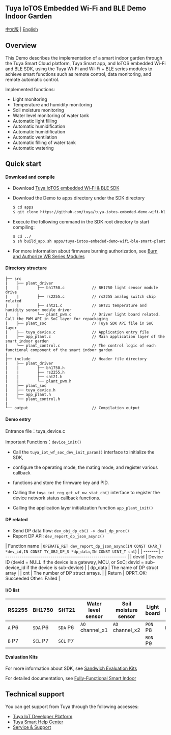 ## Tuya IoTOS Embedded Wi-Fi and BLE Demo Indoor Garden

[中文版](README_zh.md) | [English](README.md)

## Overview

This Demo describes the implementation of a smart indoor garden through the Tuya Smart Cloud platform, Tuya Smart app, and IoTOS embedded Wi-Fi and BLE SDK, using the Tuya Wi-Fi and Wi-Fi + BLE series modules to achieve smart functions such as remote control, data monitoring, and remote automatic control.

Implemented functions:

* Light monitoring
* Temperature and humidity monitoring
* Soil moisture monitoring
* Water level monitoring of water tank
* Automatic light filling
* Automatic humidification
* Automatic humidification
* Automatic ventilation
* Automatic filling of water tank
* Automatic watering



## Quick start

#### Download and compile

- Download [Tuya IoTOS embedded Wi-Fi & BLE SDK](https://github.com/tuya/tuya-iotos-embeded-sdk-wifi-ble-bk7231t)

- Download the Demo to apps directory under the SDK directory

  ``` bash
  $ cd apps
  $ git clone https://github.com/tuya/tuya-iotos-embeded-demo-wifi-ble-smart-planter
  ```

- Execute the following command in the SDK root directory to start compiling:

  ``` bash
  $ cd ../
  $ sh build_app.sh apps/tuya-iotos-embeded-demo-wifi-ble-smart-planter tuya-iotos-embeded-demo-wifi-ble-smart-planter 1.0.0
  ```

- For more information about firmware burning authorization, see [Burn and Authorize WB Series Modules](https://developer.tuya.com/en/docs/iot/device-development/burn-and-authorization/burn-and-authorize-wifi-ble-modules/burn-and-authorize-wb-series-modules?id=Ka78f4pttsytd)



#### Directory structure

```
├── src  
|    ├── plant_driver
|    |        ├── bh1750.c            // BH1750 light sensor module drive
|    |        ├── rs2255.c            // rs2255 analog switch chip related
|    |        ├── sht21.c             // SHT21 temperature and humidity sensor module driver
|    |        └── plant_pwm.c         // Driver light board related. Call the PWM API in SoC layer for repackaging 
|    ├── plant_soc                    // Tuya SDK API file in SoC layer
|    ├── tuya_device.c                // Application entry file
|    ├── app_plant.c                  // Main application layer of the smart indoor garden
|    └── plant_control.c              // The control logic of each functional component of the smart indoor garden
|
├── include                           // Header file directory
|    ├── plant_driver
|    |        ├── bh1750.h
|    |        ├── rs2255.h
|    |        ├── sht21.h
|    |        └── plant_pwm.h
|    ├── plant_soc
|    ├── tuya_device.h
|    ├── app_plant.h
|    └── plant_control.h
|
└── output                            // Compilation output
```

#### Demo entry 

Entrance file：tuya_device.c

Important Functions：`device_init()`

+ Call the `tuya_iot_wf_soc_dev_init_param()` interface to initialize the SDK, 
+ configure the operating mode, the mating mode, and register various callback 
+ functions and store the firmware key and PID.

+ Calling the `tuya_iot_reg_get_wf_nw_stat_cb()` interface to register the device network status callback functions.
+ Calling the application layer initialization function `app_plant_init()`


#### DP related

+ Send DP data flow: `dev_obj_dp_cb() -> deal_dp_proc()`
+ Report DP API: `dev_report_dp_json_async()`

| Function name | `OPERATE_RET dev_report_dp_json_async(IN CONST CHAR_T` 
`*dev_id,IN CONST TY_OBJ_DP_S *dp_data,IN CONST UINT_T cnt`) |
| ------- | ------------------------------------------------------------ |
| devid | Device ID (devid = NULL if the device is a gateway, MCU, or SoC;  devid = sub-device_id if the device is sub-device) |
| dp_data | The name of DP struct array |
| cnt | The number of DP struct arrays. |
| Return | OPRT_OK: Succeeded  Other: Failed |



#### I/O list

| RS2255 | BH1750 | SHT21 | Water level sensor | Soil moisture sensor | Light board | Humidifier | Watering pump | Infrared bulb | Fan | Water tank pump |
| ------ | -------- | -------- | --------------- | --------------- | -------- | ----------- | ----------- | ----------- | ----------- | ----------- |
| `A` P6 | `SDA` P6 | `SDA` P6 | `AO` channel_x1 | `AO` channel_x2 | `PON` P8 | `Relay` P24 | `Relay` P14 | `Relay` P20 | `Relay` P21 | `Relay` P22 |
| `B` P7 | `SCL` P7 | `SCL` P7 |  |  | `RON` P9 |  |  |  |  |  |

#### Evaluation Kits

For more information about SDK, see [Sandwich Evaluation Kits](https://developer.tuya.com/en/docs/iot/device-development/tuya-development-board-kit/tuya-sandwich-evaluation-kits/-tuya-sandwich-evaluation-kits?id=K97o0ixytemvr)

For detailed documentation, see [Fully-Functional Smart Indoor ](https://developer.tuya.com/en/demo/smart-planter)

## Technical support

You can get support from Tuya through the following accesses: 

- [Tuya IoT Developer Platform](https://developer.tuya.com/en/)
- [Tuya Smart Help Center](https://support.tuya.com/en/help)
- [Service & Support](https://service.console.tuya.com/)

